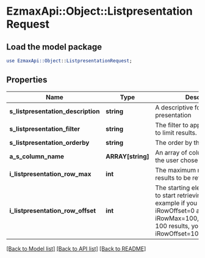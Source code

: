 # EzmaxApi::Object::ListpresentationRequest

## Load the model package
```perl
use EzmaxApi::Object::ListpresentationRequest;
```

## Properties
Name | Type | Description | Notes
------------ | ------------- | ------------- | -------------
**s_listpresentation_description** | **string** | A descriptive for the list presentation | 
**s_listpresentation_filter** | **string** | The filter to apply to the request to limit results. | 
**s_listpresentation_orderby** | **string** | The order by the user chose | 
**a_s_column_name** | **ARRAY[string]** | An array of column names that the user chose to bee visible | 
**i_listpresentation_row_max** | **int** | The maximum numbers of results to be returned | 
**i_listpresentation_row_offset** | **int** | The starting element from where to start retrieving the results. For example if you started at iRowOffset&#x3D;0 and asked for iRowMax&#x3D;100, to get the next 100 results, you could specify iRowOffset&#x3D;100&amp;iRowMax&#x3D;100, | 

[[Back to Model list]](../README.md#documentation-for-models) [[Back to API list]](../README.md#documentation-for-api-endpoints) [[Back to README]](../README.md)


